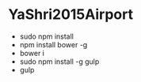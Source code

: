 # YaShri2015Airport

* sudo npm install
* npm install bower -g
* bower i
* sudo npm install -g gulp
* gulp